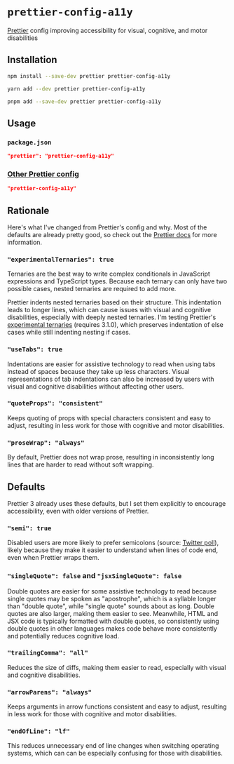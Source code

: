 # `prettier-config-a11y`

[Prettier](https://prettier.io/) config improving accessibility for visual,
cognitive, and motor disabilities

## Installation

```sh
npm install --save-dev prettier prettier-config-a11y
```

```sh
yarn add --dev prettier prettier-config-a11y
```

```sh
pnpm add --save-dev prettier prettier-config-a11y
```

## Usage

### `package.json`

```json
"prettier": "prettier-config-a11y"
```

### [Other Prettier config](https://prettier.io/docs/en/configuration.html)

```json
"prettier-config-a11y"
```

## Rationale

Here's what I've changed from Prettier's config and why. Most of the defaults
are already pretty good, so check out the
[Prettier docs](https://prettier.io/docs/en/options.html) for more information.

### `"experimentalTernaries": true`

Ternaries are the best way to write complex conditionals in JavaScript
expressions and TypeScript types. Because each ternary can only have two
possible cases, nested ternaries are required to add more.

Prettier indents nested ternaries based on their structure. This indentation
leads to longer lines, which can cause issues with visual and cognitive
disabilities, especially with deeply nested ternaries. I'm testing Prettier's
[experimental ternaries](https://prettier.io/blog/2023/11/13/curious-ternaries)
(requires 3.1.0), which preserves indentation of else cases while still
indenting nesting if cases.

### `"useTabs": true`

Indentations are easier for assistive technology to read when using tabs instead
of spaces because they take up less characters. Visual representations of tab
indentations can also be increased by users with visual and cognitive
disabilities without affecting other users.

### `"quoteProps": "consistent"`

Keeps quoting of props with special characters consistent and easy to adjust,
resulting in less work for those with cognitive and motor disabilities.

### `"proseWrap": "always"`

By default, Prettier does not wrap prose, resulting in inconsistently long lines
that are harder to read without soft wrapping.

## Defaults

Prettier 3 already uses these defaults, but I set them explicitly to encourage
accessibility, even with older versions of Prettier.

### `"semi": true`

Disabled users are more likely to prefer semicolons (source:
[Twitter poll](https://twitter.com/nickemccurdy/status/1624305594415955973)),
likely because they make it easier to understand when lines of code end, even
when Prettier wraps them.

### `"singleQuote": false` and `"jsxSingleQuote": false`

Double quotes are easier for some assistive technology to read because single
quotes may be spoken as "apostrophe", which is a syllable longer than "double
quote", while "single quote" sounds about as long. Double quotes are also
larger, making them easier to see. Meanwhile, HTML and JSX code is typically
formatted with double quotes, so consistently using double quotes in other
languages makes code behave more consistently and potentially reduces cognitive
load.

### `"trailingComma": "all"`

Reduces the size of diffs, making them easier to read, especially with visual
and cognitive disabilities.

### `"arrowParens": "always"`

Keeps arguments in arrow functions consistent and easy to adjust, resulting in
less work for those with cognitive and motor disabilities.

### `"endOfLine": "lf"`

This reduces unnecessary end of line changes when switching operating systems,
which can can be especially confusing for those with disabilities.
